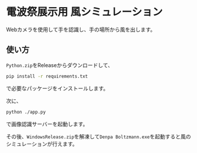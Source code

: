 # 電波祭展示用 風シミュレーション

Webカメラを使用して手を認識し、手の場所から風を出します。

## 使い方

`Python.zip`をReleaseからダウンロードして、
```bash
pip install -r requirements.txt
```
で必要なパッケージをインストールします。

次に、
```bash
python ./app.py
```
で画像認識サーバーを起動します。

その後、`WindowsRelease.zip`を解凍して`Denpa Boltzmann.exe`を起動すると風のシミュレーションが行えます。
